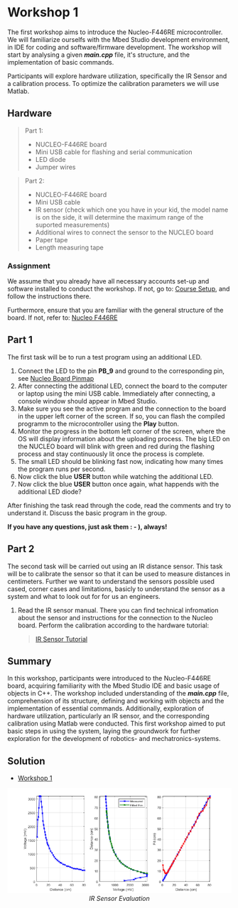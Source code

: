 <!-- link list -->
[0]: https://os.mbed.com/platforms/ST-Nucleo-F446RE/

# Workshop 1

The first workshop aims to introduce the Nucleo-F446RE microcontroller. We will familiarize ourselfs with the Mbed Studio development environment, in IDE for coding and software/firmware development. The workshop will start by analysing a given ***main.cpp*** file, it's structure, and the implementation of basic commands.

Participants will explore hardware utilization, specifically the IR Sensor and a calibration process. To optimize the calibration parameters we will use Matlab.

## Hardware

>Part 1:
> - NUCLEO-F446RE board
> - Mini USB cable for flashing and serial communication
> - LED diode
> - Jumper wires

>Part 2:
> - NUCLEO-F446RE board
> - Mini USB cable
> - IR sensor (check which one you have in your kid, the model name is on the side, it will determine the maximum range of the suported measurements)
> - Additional wires to connect the sensor to the NUCLEO board
> - Paper tape
> - Length measuring tape

### Assignment

We assume that you already have all necessary accounts set-up and software installed to conduct the workshop. If not, go to: [Course Setup](../markdown/general_info.md), and follow the instructions there.

Furthermore, ensure that you are familiar with the general structure of the board. If not, refer to: [Nucleo F446RE](../../README.md#nucleo-f446re)

## Part 1

The first task will be to run a test program using an additional LED.

1. Connect the LED to the pin **PB_9** and ground to the corresponding pin, see [Nucleo Board Pinmap][0]
2. After connecting the additional LED, connect the board to the computer or laptop using the mini USB cable. Immediately after connecting, a console window should appear in Mbed Studio.
3. Make sure you see the active program and the connection to the board in the upper left corner of the screen. If so, you can flash the compiled programm to the microcontroller using the **Play** button.
4. Monitor the progress in the bottom left corner of the screen, where the OS will display information about the uploading process. The big LED on the NUCLEO board will blink with green and red during the flashing process and stay continuously lit once the process is complete.
5. The small LED should be blinking fast now, indicating how many times the program runs per second.
6. Now click the blue **USER** button while watching the additional LED.
7. Now click the blue **USER** button once again, what happends with the additional LED diode?

After finishing the task read through the code, read the comments and try to understand it. Discuss the basic program in the group. 

**If you have any questions, just ask them : - ), always!**

## Part 2

The second task will be carried out using an IR distance sensor. This task will be to calibrate the sensor so that it can be used to measure distances in centimeters. Further we want to understand the sensors possible used cased, corner cases and limitations, basicly to understand the sensor as a system and what to look out for for us an engineers.

1. Read the IR sensor manual. There you can find technical infromation about the sensor and instructions for the connection to the Nucleo board. Perform the calibration according to the hardware tutorial:
   
    > [IR Sensor Tutorial](../markdown/ir_sensor.md)

## Summary

In this workshop, participants were introduced to the Nucleo-F446RE board, acquiring familiarity with the Mbed Studio IDE and basic usage of objects in C++. The workshop included understanding of the ***main.cpp*** file, comprehension of its structure, defining and working with objects and the implementation of essential commands. Additionally, exploration of hardware utilization, particularly an IR sensor, and the corresponding calibration using Matlab were conducted. This first workshop aimed to put basic steps in using the system, laying the groundwork for further exploration for the development of robotics- and mechatronics-systems.

## Solution

- [Workshop 1](../solutions/main_ws1.cpp)

<p align="center">
    <img src="../images/ir_sensor_eval.png" alt="IR Sensor Evaluation" width="950"/> </br>
    <i>IR Sensor Evaluation</i>
</p>